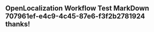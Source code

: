 <properties
ms.topic="hero-topic"
ms.test1="hero-topic"
ms.test2="test"/>

## OpenLocalization Workflow Test MarkDown 707961ef-e4c9-4c45-87e6-f3f2b2781924 thanks!
